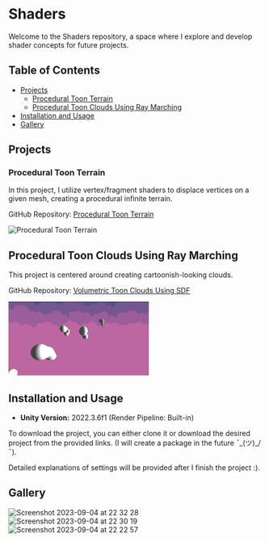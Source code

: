 # Shaders

Welcome to the Shaders repository, a space where I explore and develop shader concepts for future projects.

## Table of Contents

- [Projects](#projects)
  - [Procedural Toon Terrain](#procedural-toon-terrain)
  - [Procedural Toon Clouds Using Ray Marching](#procedural-toon-clouds-using-ray-marching)
- [Installation and Usage](#installation-and-usage)
- [Gallery](#gallery)


## Projects

### Procedural Toon Terrain

In this project, I utilize vertex/fragment shaders to displace vertices on a given mesh, creating a procedural infinite terrain.

GitHub Repository: [Procedural Toon Terrain](https://github.com/Fleapous/Shaders/tree/main/Procedural_Toon_Terrain)

![Procedural Toon Terrain](https://github.com/Fleapous/Shaders/assets/105390475/207ab6b6-a1e9-4af3-809b-0486e379a654)


## Procedural Toon Clouds Using Ray Marching

This project is centered around creating cartoonish-looking clouds.

GitHub Repository: [Volumetric Toon Clouds Using SDF](https://github.com/Fleapous/Shaders/tree/main/Volumetric_Toon_Clouds/UsingSDF)

![Demo Animation](https://github.com/Fleapous/Shaders/blob/main/etc/Screen%2520Recording%25202023-09-04%2520at%252021.23.52.gif)


## Installation and Usage

- **Unity Version:** 2022.3.6f1 (Render Pipeline: Built-in)

To download the project, you can either clone it or download the desired project from the provided links. (I will create a package in the future ¯\_(ツ)_/¯).

Detailed explanations of settings will be provided after I finish the project :).

## Gallery
![Screenshot 2023-09-04 at 22 32 28](https://github.com/Fleapous/Shaders/assets/105390475/d2c0eefc-395b-4574-a97b-25d508708b66)
![Screenshot 2023-09-04 at 22 30 19](https://github.com/Fleapous/Shaders/assets/105390475/20274fad-1280-4495-b82b-d55fd6d83b6d)
![Screenshot 2023-09-04 at 22 22 57](https://github.com/Fleapous/Shaders/assets/105390475/ff12c28d-1107-435b-8a8d-2c3a6d680155)



